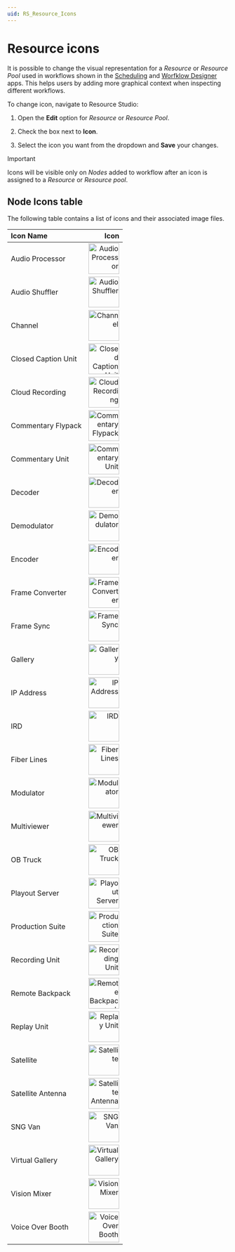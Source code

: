 ```yaml
---
uid: RS_Resource_Icons
---
```


# Resource icons

It is possible to change the visual representation for a *Resource* or *Resource Pool* used in workflows shown in the [Scheduling](xref:MO_Scheduling) and [Worfklow Designer](xref:MO_Workflow_Designer) apps. This helps users by adding more graphical context when inspecting different workflows.

To change icon, navigate to Resource Studio:

1. Open the **Edit** option for *Resource* or *Resource Pool*.

1. Check the box next to **Icon**.

1. Select the icon you want from the dropdown and **Save** your changes.

> [!IMPORTANT]
> Icons will be visible only on *Nodes* added to workflow after an icon is assigned to a *Resource* or *Resource pool*.

## Node Icons table

The following table contains a list of icons and their associated image files.

| Icon Name | Icon |
|:--|--:|
| Audio Processor | <img src="~/solutions/images/RS_Audio_Processor.svg" alt="Audio Processor" style="width:70px;"/> |
| Audio Shuffler | <img src="~/solutions/images/RS_Audio_Shuffler.svg" alt="Audio Shuffler" style="width:70px;"/> |
| Channel | <img src="~/solutions/images/RS_Channel.svg" alt="Channel" style="width:70px;"/> |
| Closed Caption Unit | <img src="~/solutions/images/RS_Closed_Caption_Unit.svg" alt="Closed Caption Unit" style="width:70px;"/> |
| Cloud Recording | <img src="~/solutions/images/RS_Cloud_Recording.svg" alt="Cloud Recording" style="width:70px;"/> |
| Commentary Flypack | <img src="~/solutions/images/RS_Commentary_Flypack.svg" alt="Commentary Flypack" style="width:70px;"/> |
| Commentary Unit | <img src="~/solutions/images/RS_Commentary_Unit.svg" alt="Commentary Unit" style="width:70px;"/> |
| Decoder | <img src="~/solutions/images/RS_Decoder.svg" alt="Decoder" style="width:70px;"/> |
| Demodulator | <img src="~/solutions/images/RS_Demodulator.svg" alt="Demodulator" style="width:70px;"/> |
| Encoder | <img src="~/solutions/images/RS_Encoder.svg" alt="Encoder" style="width:70px;"/> |
| Frame Converter | <img src="~/solutions/images/RS_Frame_Converter.svg" alt="Frame Converter" style="width:70px;"/> |
| Frame Sync | <img src="~/solutions/images/RS_Frame_Sync.svg" alt="Frame Sync" style="width:70px;"/> |
| Gallery | <img src="~/solutions/images/RS_Gallery.svg" alt="Gallery" style="width:70px;"/> |
| IP Address | <img src="~/solutions/images/RS_IP_Address.svg" alt="IP Address" style="width:70px;"/> |
| IRD | <img src="~/solutions/images/RS_IRD.svg" alt="IRD" style="width:70px;"/> |
| Fiber Lines | <img src="~/solutions/images/RS_Fiber_Lines.svg" alt="Fiber Lines" style="width:70px;"/> |
| Modulator | <img src="~/solutions/images/RS_Modulator.svg" alt="Modulator" style="width:70px;"/> |
| Multiviewer | <img src="~/solutions/images/RS_Multiviewer.svg" alt="Multiviewer" style="width:70px;"/> |
| OB Truck | <img src="~/solutions/images/RS_OB_Truck.svg" alt="OB Truck" style="width:70px;"/> |
| Playout Server | <img src="~/solutions/images/RS_Playout_Server.svg" alt="Playout Server" style="width:70px;"/> |
| Production Suite | <img src="~/solutions/images/RS_Production_Suite.svg" alt="Production Suite" style="width:70px;"/> |
| Recording Unit | <img src="~/solutions/images/RS_Recording_Unit.svg" alt="Recording Unit" style="width:70px;"/> |
| Remote Backpack | <img src="~/solutions/images/RS_Remote_Backpack.svg" alt="Remote Backpack" style="width:70px;"/> |
| Replay Unit | <img src="~/solutions/images/RS_Replay_Unit.svg" alt="Replay Unit" style="width:70px;"/> |
| Satellite | <img src="~/solutions/images/RS_Satellite.svg" alt="Satellite" style="width:70px;"/> |
| Satellite Antenna | <img src="~/solutions/images/RS_Satellite_Antenna.svg" alt="Satellite Antenna" style="width:70px;"/> |
| SNG Van | <img src="~/solutions/images/RS_SNG_Van.svg" alt="SNG Van" style="width:70px;"/> |
| Virtual Gallery | <img src="~/solutions/images/RS_Virtual_Gallery.svg" alt="Virtual Gallery" style="width:70px;"/> |
| Vision Mixer | <img src="~/solutions/images/RS_Vision_Mixer.svg" alt="Vision Mixer" style="width:70px;"/> |
| Voice Over Booth | <img src="~/solutions/images/RS_Voice_Over_Booth.svg" alt="Voice Over Booth" style="width:70px;"/> |


